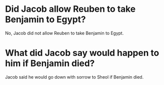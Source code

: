 # Did Jacob allow Reuben to take Benjamin to Egypt?

No, Jacob did not allow Reuben to take Benjamin to Egypt.

# What did Jacob say would happen to him if Benjamin died?

Jacob said he would go down with sorrow to Sheol if Benjamin died.
